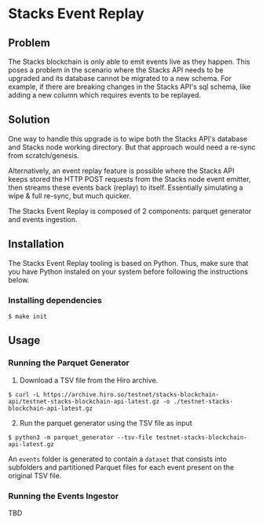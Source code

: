 # Stacks Event Replay

## Problem

The Stacks blockchain is only able to emit events live as they happen. This poses a problem in the scenario where the Stacks API needs to be upgraded and its database cannot be migrated to a new schema. For example, if there are breaking changes in the Stacks API's sql schema, like adding a new column which requires events to be replayed.

## Solution

One way to handle this upgrade is to wipe both the Stacks API's database and Stacks node working directory. But that approach would need a re-sync from scratch/genesis.

Alternatively, an event replay feature is possible where the Stacks API keeps stored the HTTP POST requests from the Stacks node event emitter, then streams these events back (replay) to itself. Essentially simulating a wipe & full re-sync, but much quicker.

The Stacks Event Replay is composed of 2 components: parquet generator and events ingestion.

## Installation

The Stacks Event Replay tooling is based on Python. Thus, make sure that you have Python instaled on your system before following the instructions below.

### Installing dependencies

```shell
$ make init
```

## Usage

### Running the Parquet Generator

1. Download a TSV file from the Hiro archive.

```shell
$ curl -L https://archive.hiro.so/testnet/stacks-blockchain-api/testnet-stacks-blockchain-api-latest.gz -o ./testnet-stacks-blockchain-api-latest.gz
```

2. Run the parquet generator using the TSV file as input

```shell
$ python3 -m parquet_generator --tsv-file testnet-stacks-blockchain-api-latest.gz
```

An `events` folder is generated to contain a `dataset` that consists into subfolders and partitioned Parquet files for each event present on the original TSV file.

### Running the Events Ingestor

TBD

